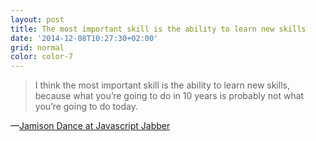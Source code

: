 ```yaml
---
layout: post
title: The most important skill is the ability to learn new skills
date: '2014-12-08T10:27:30+02:00'
grid: normal
color: color-7
---
```


> I think the most important skill is the ability to learn new skills, because what you’re going to do in 10 years is probably not what you’re going to do today.

—[Jamison Dance at Javascript Jabber](http://javascriptjabber.com/118-jsj-web-developer-skills)
